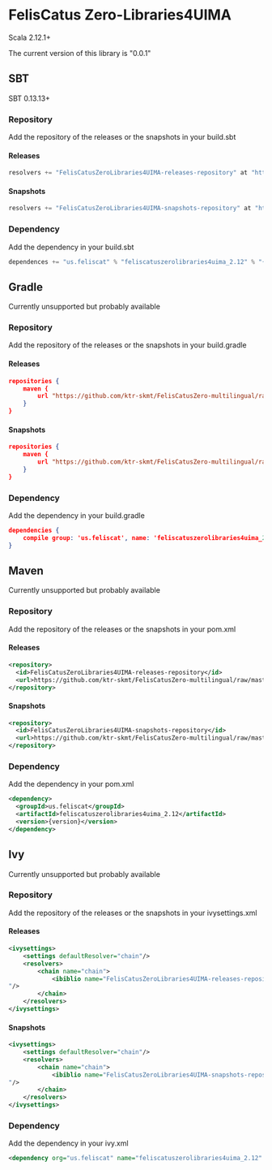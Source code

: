 # FelisCatus Zero-Libraries4UIMA
Scala 2.12.1+

The current version of this library is "0.0.1"
## SBT
SBT 0.13.13+
### Repository
Add the repository of the releases or the snapshots in your build.sbt
#### Releases
```scala
resolvers += "FelisCatusZeroLibraries4UIMA-releases-repository" at "https://github.com/ktr-skmt/FelisCatusZero-multilingual/raw/master/libraries4uima/maven-repo/releases"
```
#### Snapshots
```scala
resolvers += "FelisCatusZeroLibraries4UIMA-snapshots-repository" at "https://github.com/ktr-skmt/FelisCatusZero-multilingual/raw/master/libraries4uima/maven-repo/snapshots"
```
### Dependency
Add the dependency in your build.sbt
```scala
dependences += "us.feliscat" % "feliscatuszerolibraries4uima_2.12" % "{version}"
```
## Gradle
Currently unsupported but probably available
### Repository
Add the repository of the releases or the snapshots in your build.gradle
#### Releases
```json
repositories {
    maven {
        url "https://github.com/ktr-skmt/FelisCatusZero-multilingual/raw/master/libraries4uima/maven-repo/releases"
    }
}
```

#### Snapshots
```json
repositories {
    maven {
        url "https://github.com/ktr-skmt/FelisCatusZero-multilingual/raw/master/libraries4uima/maven-repo/snapshots"
    }
}
```

### Dependency
Add the dependency in your build.gradle
```json
dependencies {
    compile group: 'us.feliscat', name: 'feliscatuszerolibraries4uima_2.12', version: '{version}'
}
```

## Maven
Currently unsupported but probably available
### Repository
Add the repository of the releases or the snapshots in your pom.xml
#### Releases
```xml
<repository>
  <id>FelisCatusZeroLibraries4UIMA-releases-repository</id>
  <url>https://github.com/ktr-skmt/FelisCatusZero-multilingual/raw/master/libraries4uima/maven-repo/releases</url>
</repository>
```
#### Snapshots
```xml
<repository>
  <id>FelisCatusZeroLibraries4UIMA-snapshots-repository</id>
  <url>https://github.com/ktr-skmt/FelisCatusZero-multilingual/raw/master/libraries4uima/maven-repo/snapshots</url>
</repository>
```

### Dependency
Add the dependency in your pom.xml
```xml
<dependency>
  <groupId>us.feliscat</groupId>
  <artifactId>feliscatuszerolibraries4uima_2.12</artifactId>
  <version>{version}</version>
</dependency>
```

## Ivy
Currently unsupported but probably available
### Repository
Add the repository of the releases or the snapshots in your ivysettings.xml
#### Releases
```xml
<ivysettings>
    <settings defaultResolver="chain"/>
    <resolvers>
        <chain name="chain">
            <ibiblio name="FelisCatusZeroLibraries4UIMA-releases-repository" m2compatible="true" root="https://github.com/ktr-skmt/FelisCatusZero-multilingual/raw/master/libraries4uima/maven-repo/releases
"/>
        </chain>
    </resolvers>
</ivysettings>
```
#### Snapshots
```xml
<ivysettings>
    <settings defaultResolver="chain"/>
    <resolvers>
        <chain name="chain">
            <ibiblio name="FelisCatusZeroLibraries4UIMA-snapshots-repository" m2compatible="true" root="https://github.com/ktr-skmt/FelisCatusZero-multilingual/raw/master/libraries4uima/maven-repo/snapshots
"/>
        </chain>
    </resolvers>
</ivysettings>
```
### Dependency
Add the dependency in your ivy.xml
```xml
<dependency org="us.feliscat" name="feliscatuszerolibraries4uima_2.12" rev="{version}"/>
```
